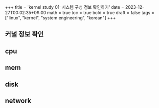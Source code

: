 +++
title = 'kernel study 01: 시스템 구성 정보 확인하기'
date = 2023-12-27T00:02:35+09:00
math = true
toc = true
bold = true
draft = false
tags = ["linux", "kernel", "system engineering", "korean"]
+++

## 커널 정보 확인

## cpu

## mem

## disk

## network

